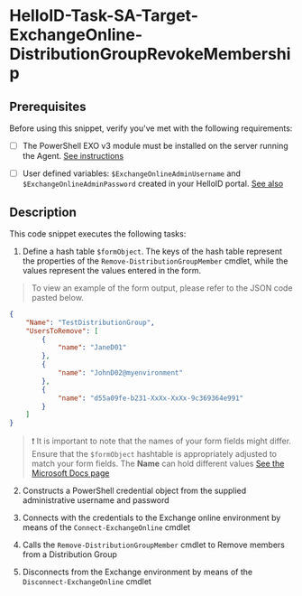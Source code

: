 
# HelloID-Task-SA-Target-ExchangeOnline-DistributionGroupRevokeMembership

## Prerequisites
Before using this snippet, verify you've met with the following requirements:
- [ ] The PowerShell EXO v3 module must be installed on the server running the Agent. [See instructions](https://learn.microsoft.com/en-us/powershell/exchange/exchange-online-powershell-v2?view=exchange-ps)

- [ ] User defined variables: `$ExchangeOnlineAdminUsername` and `$ExchangeOnlineAdminPassword` created in your HelloID portal. [See also](https://docs.helloid.com/en/variables/custom-variables.html)

## Description

This code snippet executes the following tasks:

1. Define a hash table `$formObject`. The keys of the hash table represent the properties of the `Remove-DistributionGroupMember` cmdlet, while the values represent the values entered in the form.

> To view an example of the form output, please refer to the JSON code pasted below.

```json
{
    "Name": "TestDistributionGroup",
    "UsersToRemove": [
        {
            "name": "JaneD01"
        },
        {
            "name": "JohnD02@myenvironment"
        },
        {
            "name": "d55a09fe-b231-XxXx-XxXx-9c369364e991"
        }
    ]
}
```

> :exclamation: It is important to note that the names of your form fields might differ. Ensure that the `$formObject` hashtable is appropriately adjusted to match your form fields.
> The **Name** can hold different values [See the Microsoft Docs page](https://learn.microsoft.com/en-us/powershell/module/exchange/remove-distributiongroupmember?view=exchange-ps#-member)

2. Constructs a PowerShell credential object from the supplied administrative username and password

3. Connects with the credentials to the Exchange online environment by means of the `Connect-ExchangeOnline` cmdlet

4. Calls the `Remove-DistributionGroupMember` cmdlet to Remove members from a Distribution Group

5. Disconnects from the Exchange environment by means of the `Disconnect-ExchangeOnline` cmdlet